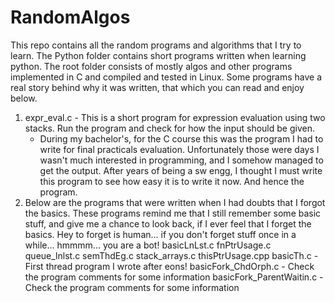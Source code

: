 # RandomAlgos
This repo contains all the random programs and algorithms that I try to learn.  The Python folder contains short programs written when learning python.
The root folder consists of mostly algos and other programs implemented in C and compiled and tested in Linux.  Some programs have a real story behind why it was written, that which you can read and enjoy below.

1. expr\_eval.c - This is a short program for expression evaluation using two stacks.  Run the program and check for how the input should be given.
	- During my bachelor's, for the C course this was the program I had to write for final practicals evaluation.  Unfortunately those were days I wasn't much interested in programming, and I somehow managed to get the output.  After years of being a sw engg, I thought I must write this program to see how easy it is to write it now.  And hence the program.
2. Below are the programs that were written when I had doubts that I forgot the basics.  These programs remind me that I still remember some basic stuff, and give me a chance to look back, if I ever feel that I forget the basics. Hey to forget is human... if you don't forget stuff once in a while... hmmmm... you are a bot!
basicLnLst.c
fnPtrUsage.c
queue\_lnlst.c
semThdEg.c
stack\_arrays.c
thisPtrUsage.cpp
basicTh.c - First thread program I wrote after eons!
basicFork\_ChdOrph.c - Check the program comments for some information
basicFork\_ParentWaitin.c - Check the program comments for some information
